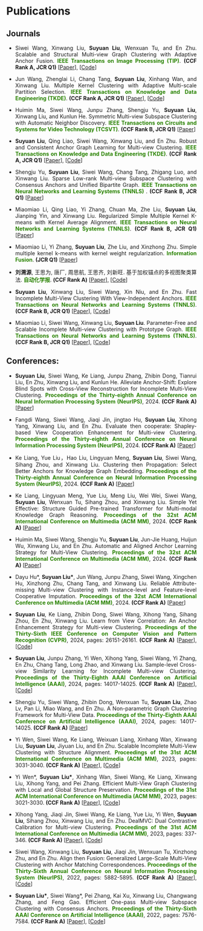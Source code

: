 Publications
======

Journals
------
<ul>
    <li> 
      <p align = "justify"> Siwei Wang, Xinwang Liu, <b>Suyuan Liu</b>, Wenxuan Tu, and En Zhu. Scalable and Structural Multi-view Graph Clustering with Adaptive Anchor Fusion. <b><font color="#2818200">IEEE Transactions on Image Processing (TIP)</font></b>. <b>(CCF Rank A, JCR Q1)</b> [<a href="https://ieeexplore.ieee.org/document/10643455">Paper</a>], [<a href="https://github.com/wangsiwei2010/SMVAGC-SF">Code</a>] </p>
    </li>
</ul>

<ul>
    <li> 
      <p align = "justify"> Jun Wang, Zhenglai Li, Chang Tang, <b>Suyuan Liu</b>, Xinhang Wan, and Xinwang Liu. Multiple Kernel Clustering with Adaptive Multi-scale Partition Selection. <b><font color="#2818200">IEEE Transactions on Knowledge and Data Engineering (TKDE)</font></b>. <b>(CCF Rank A, JCR Q1)</b> [<a href="https://ieeexplore.ieee.org/abstract/document/10529609">Paper</a>], [<a href="https://github.com/WangJun2023/MPS">Code</a>] </p>
    </li>
</ul>

<ul>
    <li> 
      <p align = "justify"> Huimin Ma, Siwei Wang, Junpu Zhang, Shengju Yu, <b>Suyuan Liu</b>, Xinwang Liu, and Kunlun He. Symmetric Multi-view Subspace Clustering with Automatic Neighbor Discovery. <b><font color="#2818200"> IEEE Transactions on Circuits and Systems for Video Technology (TCSVT)</font></b>. <b>(CCF Rank B, JCR Q1)</b> [<a href="https://ieeexplore.ieee.org/document/10508192/">Paper</a>] </p>
    </li>
</ul>

<ul>
    <li> 
      <p align = "justify"> <b>Suyuan Liu</b>, Qing Liao, Siwei Wang, Xinwang Liu, and En Zhu. Robust and Consistent Anchor Graph Learning for Multi-view Clustering. <b><font color="#2818200">IEEE Transactions on Knowledge and Data Engineering (TKDE)</font></b>. <b>(CCF Rank A, JCR Q1)</b> [<a href="https://ieeexplore.ieee.org/abstract/document/10440580/">Paper</a>], [<a href="https://github.com/Tracesource/RCAGL">Code</a>] </p>
    </li>
</ul>

<ul>
  <li> 
      <p align = "justify"> Shengju Yu, <b>Suyuan Liu</b>, Siwei Wang, Chang Tang, Zhigang Luo, and Xinwang Liu. Sparse Low-rank Multi-view Subspace Clustering with Consensus Anchors and Unified Bipartite Graph. <b><font color="#2818200">IEEE Transactions on Neural Networks and Learning Systems (TNNLS) </font></b>. <b>(CCF Rank B, JCR Q1)</b> [<a href="https://ieeexplore.ieee.org/abstract/document/10325611">Paper</a>] </p>
  </li>
</ul> 

<ul>
  <li> 
      <p align = "justify"> Miaomiao Li, Qing Liao, Yi Zhang, Chuan Ma, Zhe Liu, <b>Suyuan Liu</b>, Jianping Yin, and Xinwang Liu. Regularized Simple Multiple Kernel K-means with Kernel Average Alignment. <b><font color="#2818200">IEEE Transactions on Neural Networks and Learning Systems (TNNLS)</font></b>. <b>(CCF Rank B, JCR Q1)</b> [<a href="https://ieeexplore.ieee.org/abstract/document/10195917/">Paper</a>] </p>
  </li>
</ul> 

<ul>
  <li> 
      <p align = "justify"> Miaomiao Li, Yi Zhang, <b>Suyuan Liu</b>, Zhe Liu, and Xinzhong Zhu. Simple multiple kernel k-means with kernel weight regularization. <b><font color="#2818200"> Information Fusion</font></b>. <b>(JCR Q1)</b> [<a href="https://www.sciencedirect.com/science/article/pii/S156625352300218X">Paper</a>] </p>
  </li>
</ul> 

<ul>
  <li> 
      <p align = "justify"> <b>刘溯源</b>, 王思为, 唐厂, 周思航, 王思齐, 刘新旺. 基于加权锚点的多视图聚类算法. <b><font color="#2818200"> 自动化学报</font></b>. <b>(CCF Rank A)</b> [<a href="http://aas.net.cn/cn/article/doi/10.16383/j.aas.c220531">Paper</a>], [<a href="https://github.com/Tracesource/MVC-WA">Code</a>] </p>
  </li>
</ul> 

<ul>
  <li> 
      <p align = "justify"> <b>Suyuan Liu</b>, Xinwang Liu, Siwei Wang, Xin Niu, and En Zhu. Fast Incomplete Multi-View Clustering With View-Independent Anchors. <b><font color="#2818200"> IEEE Transactions on Neural Networks and Learning Systems (TNNLS)</font></b>. <b>(CCF Rank B, JCR Q1)</b> [<a href="https://ieeexplore.ieee.org/document/9982492/">Paper</a>], [<a href="https://github.com/Tracesource/FIMVC-VIA">Code</a>] </p>
  </li>
</ul> 

<ul>
  <li> 
      <p align = "justify"> Miaomiao Li, Siwei Wang, Xinwang Liu, <b>Suyuan Liu</b>. Parameter-Free and Scalable Incomplete Multi-view Clustering with Prototype Graph. <b><font color="#2818200">IEEE Transactions on Neural Networks and Learning Systems (TNNLS)</font></b>. <b>(CCF Rank B, JCR Q1)</b> [<a href="https://ieeexplore.ieee.org/abstract/document/9777866">Paper</a>], [<a href="https://github.com/wangsiwei2010/PSIMVC-PG">Code</a>] </p>
  </li>
</ul> 

Conferences:
---
<ul>
  <li> 
      <p align = "justify"> <b>Suyuan Liu</b>, Siwei Wang, Ke Liang, Junpu Zhang, Zhibin Dong, Tianrui Liu, En Zhu, Xinwang Liu, and Kunlun He. Alleviate Anchor-Shift: Explore Blind Spots with Cross-View Reconstruction for Incomplete Multi-View Clustering. <b><font color="#2818200">Proceedings of the Thirty-eighth Annual Conference on Neural Information Processing System (NeurIPS)</font></b>, 2024. <b>(CCF Rank A)</b> [<a href="https://neurips.cc/virtual/2024/poster/96633">Paper</a>] </p>
  </li>
</ul> 

<ul>
  <li> 
      <p align = "justify"> Fangdi Wang, Siwei Wang, Jiaqi Jin, jingtao Hu, <b>Suyuan Liu</b>, Xihong Yang, Xinwang Liu, and En Zhu. Evaluate then cooperate: Shapley-based View Cooperation Enhancement for Multi-view Clustering. <b><font color="#2818200">Proceedings of the Thirty-eighth Annual Conference on Neural Information Processing System (NeurIPS)</font></b>, 2024. <b>(CCF Rank A)</b> [<a href="https://neurips.cc/virtual/2024/poster/93062">Paper</a>] </p>
  </li>
</ul> 

<ul>
  <li> 
      <p align = "justify"> Ke Liang, Yue Liu，Hao Liu, Lingyuan Meng, <b>Suyuan Liu</b>, Siwei Wang, Sihang Zhou, and Xinwang Liu. Clustering then Propagation: Select Better Anchors for Knowledge Graph Embedding. <b><font color="#2818200">Proceedings of the Thirty-eighth Annual Conference on Neural Information Processing System (NeurIPS)</font></b>, 2024. <b>(CCF Rank A)</b> [<a href="https://neurips.cc/virtual/2024/poster/96176">Paper</a>] </p>
  </li>
</ul> 

<ul>
    <li> 
      <p align = "justify"> Ke Liang, Lingyuan Meng, Yue Liu, Meng Liu, Wei Wei, Siwei Wang, <b>Suyuan Liu</b>, Wenxuan Tu, Sihang Zhou, and Xinwang Liu. Simple Yet Effective: Structure Guided Pre-trained Transformer for Multi-modal Knowledge Graph Reasoning. <b><font color="#2818200">Proceedings of the 32st ACM International Conference on Multimedia (ACM MM)</font></b>, 2024. <b>(CCF Rank A)</b> [<a href="https://openreview.net/forum?id=oFsIK2JefP">Paper</a>]</p>
    </li>
</ul>

<ul>
    <li> 
      <p align = "justify"> Huimin Ma, Siwei Wang, Shengju Yu, <b>Suyuan Liu</b>, Jun-Jie Huang, Huijun Wu, Xinwang Liu, and En Zhu. Automatic and Aligned Anchor Learning Strategy for Multi-View Clustering. <b><font color="#2818200"> Proceedings of the 32st ACM International Conference on Multimedia (ACM MM)</font></b>, 2024. <b>(CCF Rank A)</b> [<a href="https://openreview.net/forum?id=TKRqWQVawP">Paper</a>]</p>
    </li>
</ul>

<ul>
    <li> 
      <p align = "justify"> Dayu Hu*, <b>Suyuan Liu*</b>, Jun Wang, Junpu Zhang, Siwei Wang, Xingchen Hu, Xinzhong Zhu, Chang Tang, and Xinwang Liu. Reliable Attribute-missing Multi-view Clustering with Instance-level and Feature-level Cooperative Imputation. <b><font color="#2818200"> Proceedings of the 32st ACM International Conference on Multimedia (ACM MM)</font></b>, 2024. <b>(CCF Rank A)</b> [<a href="https://openreview.net/forum?id=peyB8AbCdY">Paper</a>]</p>
    </li>
</ul>

<ul>
    <li> 
      <p align = "justify"> <b>Suyuan Liu</b>, Ke Liang, Zhibin Dong, Siwei Wang, Xihong Yang, Sihang Zhou, En Zhu, Xinwang Liu. Learn from View Correlation: An Anchor Enhancement Strategy for Multi-view Clustering. <b><font color="#2818200"> Proceedings of the Thirty-Sixth IEEE Conference on Computer Vision and Pattern Recognition (CVPR)</font></b>, 2024,  pages: 26151-26161. <b>(CCF Rank A)</b>  [<a href="https://openaccess.thecvf.com/content/CVPR2024/papers/Liu_Learn_from_View_Correlation_An_Anchor_Enhancement_Strategy_for_Multi-view_CVPR_2024_paper.pdf">Paper</a>], [<a href="https://github.com/Tracesource/AEVC">Code</a>] </p>
    </li>
</ul>

<ul>
    <li> 
      <p align = "justify"> <b>Suyuan Liu</b>, Junpu Zhang, Yi Wen, Xihong Yang, Siwei Wang, Yi Zhang, En Zhu, Chang Tang, Long Zhao, and Xinwang Liu. Sample-level Cross-view Similarity Learning for Incomplete Multi-view Clustering. <b><font color="#2818200"> Proceedings of the Thirty-Eighth AAAI Conference on Artificial Intelligence (AAAI)</font></b>, 2024, pages: 14017-14025. <b>(CCF Rank A)</b> [<a href="https://ojs.aaai.org/index.php/AAAI/article/view/29310">Paper</a>], [<a href="https://github.com/Tracesource/SCSL">Code</a>] </p>
    </li>
</ul>

<ul>
    <li> 
      <p align = "justify"> Shengju Yu, Siwei Wang, Zhibin Dong, Wenxuan Tu, <b>Suyuan Liu</b>, Zhao Lv, Pan Li, Miao Wang, and En Zhu. A Non-parametric Graph Clustering Framework for Multi-View Data. <b><font color="#2818200"> Proceedings of the Thirty-Eighth AAAI Conference on Artificial Intelligence (AAAI)</font></b>, 2024, pages: 14017-14025. <b>(CCF Rank A)</b> [<a href="https://ojs.aaai.org/index.php/AAAI/article/view/29594">Paper</a>]</p>
    </li>
</ul>

<ul>
  <li> 
      <p align = "justify">Yi Wen, Siwei Wang, Ke Liang, Weixuan Liang, Xinhang Wan, Xinwang Liu, <b>Suyuan Liu</b>, Jiyuan Liu, and En Zhu. Scalable Incomplete Multi-View Clustering with Structure Alignment. <b><font color="#2818200"> Proceedings of the 31st ACM International Conference on Multimedia (ACM MM)</font></b>, 2023, pages: 3031-3040. <b>(CCF Rank A)</b> [<a href="https://dl.acm.org/doi/abs/10.1145/3581783.3611981">Paper</a>], [<a href="https://github.com/wenyiwy99/SIMVC-SA">Code</a>] </p>
  </li>
</ul> 
  
<ul>
  <li> 
      <p align = "justify">  Yi Wen*, <b>Suyuan Liu*</b>, Xinhang Wan, Siwei Wang, Ke Liang, Xinwang Liu, Xihong Yang, and Pei Zhang. Efficient Multi-View Graph Clustering with Local and Global Structure Preservation. <b><font color="#2818200"> Proceedings of the 31st ACM International Conference on Multimedia (ACM MM)</font></b>, 2023, pages: 3021-3030. <b>(CCF Rank A)</b> [<a href="https://dl.acm.org/doi/abs/10.1145/3581783.3611986">Paper</a>], [<a href="https://github.com/Tracesource/EMVGC-LG">Code</a>] </p>
  </li>
</ul> 

<ul>
  <li> 
      <p align = "justify">  Xihong Yang, Jiaqi Jin, Siwei Wang, Ke Liang, Yue Liu, Yi Wen, <b>Suyuan Liu</b>, Sihang Zhou, Xinwang Liu, and En Zhu. DealMVC: Dual Contrastive Calibration for Multi-view Clustering. <b><font color="#2818200"> Proceedings of the 31st ACM International Conference on Multimedia (ACM MM)</font></b>, 2023, pages: 337-346. <b>(CCF Rank A)</b> [<a href="https://dl.acm.org/doi/abs/10.1145/3581783.3611951">Paper</a>], [<a href="https://github.com/xihongyang1999/DealMVC">Code</a>] </p>
  </li>
</ul> 

<ul>
  <li> 
      <p align = "justify"> Siwei Wang, Xinwang Liu, <b>Suyuan Liu</b>, Jiaqi Jin, Wenxuan Tu, Xinzhong Zhu, and En Zhu. Align then Fusion: Generalized Large-Scale Multi-View Clustering with Anchor Matching Correspondences. <b><font color="#2818200"> Proceedings of the Thirty-Sixth Annual Conference on Neural Information Processing System (NeurIPS)</font></b>, 2022, pages: 5882-5895. <b>(CCF Rank A)</b> [<a href="https://arxiv.org/pdf/2205.15075.pdf">Paper</a>], [<a href="https://github.com/wangsiwei2010/NeurIPS22-FMVACC">Code</a>] </p>
  </li>
</ul> 

<ul>
  <li> 
      <p align = "justify"> <b>Suyuan Liu*</b>, Siwei Wang*, Pei Zhang, Kai Xu, Xinwang Liu, Changwang Zhang, and Feng Gao. Efficient One-pass Multi-view Subspace Clustering with Consensus Anchors. <b><font color="#2818200"> Proceedings of the Thirty-Sixth AAAI Conference on Artificial Intelligence (AAAI)</font></b>, 2022, pages: 7576-7584. <b>(CCF Rank A)</b> [<a href="https://ojs.aaai.org/index.php/AAAI/article/view/20723">Paper</a>], [<a href="https://github.com/Tracesource/EOMSC-CA">Code</a>] </p>
  </li>
</ul> 
